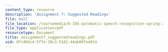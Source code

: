 ```yaml
---
content_type: resource
description: 'Assignment 7: Suggested Readings'
file: null
file_location: /coursemedia/6-345-automatic-speech-recognition-spring-2003/0fc483c45f7e39c3516244ab607edd14_assignment7_suggestedreadings.pdf
file_type: application/pdf
resourcetype: Document
title: assignment7_suggestedreadings.pdf
uid: 0fc483c4-5f7e-39c3-5162-44ab607edd14
---
```

